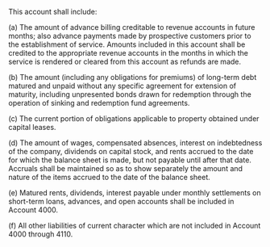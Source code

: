 This account shall include:

(a) The amount of advance billing creditable to revenue accounts in future months; also advance payments made by prospective customers prior to the establishment of service. Amounts included in this account shall be credited to the appropriate revenue accounts in the months in which the service is rendered or cleared from this account as refunds are made.

(b) The amount (including any obligations for premiums) of long-term debt matured and unpaid without any specific agreement for extension of maturity, including unpresented bonds drawn for redemption through the operation of sinking and redemption fund agreements.

(c) The current portion of obligations applicable to property obtained under capital leases.

(d) The amount of wages, compensated absences, interest on indebtedness of the company, dividends on capital stock, and rents accrued to the date for which the balance sheet is made, but not payable until after that date. Accruals shall be maintained so as to show separately the amount and nature of the items accrued to the date of the balance sheet.

(e) Matured rents, dividends, interest payable under monthly settlements on short-term loans, advances, and open accounts shall be included in Account 4000.

(f) All other liabilities of current character which are not included in Account 4000 through 4110.


